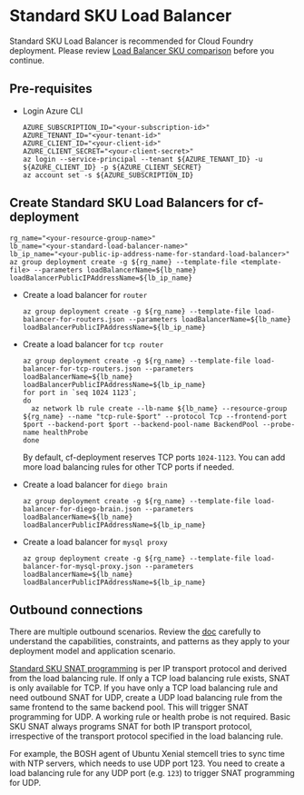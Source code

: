 # Standard SKU Load Balancer

Standard SKU Load Balancer is recommended for Cloud Foundry deployment. Please review [Load Balancer SKU comparison](https://docs.microsoft.com/en-us/azure/load-balancer/skus) before you continue.

## Pre-requisites

* Login Azure CLI

    ```
    AZURE_SUBSCRIPTION_ID="<your-subscription-id>"
    AZURE_TENANT_ID="<your-tenant-id>"
    AZURE_CLIENT_ID="<your-client-id>"
    AZURE_CLIENT_SECRET="<your-client-secret>"
    az login --service-principal --tenant ${AZURE_TENANT_ID} -u ${AZURE_CLIENT_ID} -p ${AZURE_CLIENT_SECRET}
    az account set -s ${AZURE_SUBSCRIPTION_ID}
    ```

## Create Standard SKU Load Balancers for cf-deployment

```
rg_name="<your-resource-group-name>"
lb_name="<your-standard-load-balancer-name>"
lb_ip_name="<your-public-ip-address-name-for-standard-load-balancer>"
az group deployment create -g ${rg_name} --template-file <template-file> --parameters loadBalancerName=${lb_name} loadBalancerPublicIPAddressName=${lb_ip_name}
```

* Create a load balancer for `router`

    ```
    az group deployment create -g ${rg_name} --template-file load-balancer-for-routers.json --parameters loadBalancerName=${lb_name} loadBalancerPublicIPAddressName=${lb_ip_name}
    ```

* Create a load balancer for `tcp router`

    ```
    az group deployment create -g ${rg_name} --template-file load-balancer-for-tcp-routers.json --parameters loadBalancerName=${lb_name} loadBalancerPublicIPAddressName=${lb_ip_name}
    for port in `seq 1024 1123`;
    do
      az network lb rule create --lb-name ${lb_name} --resource-group ${rg_name} --name "tcp-rule-$port" --protocol Tcp --frontend-port $port --backend-port $port --backend-pool-name BackendPool --probe-name healthProbe
    done
    ```

    By default, cf-deployment reserves TCP ports `1024-1123`. You can add more load balancing rules for other TCP ports if needed.

* Create a load balancer for `diego brain`

    ```
    az group deployment create -g ${rg_name} --template-file load-balancer-for-diego-brain.json --parameters loadBalancerName=${lb_name} loadBalancerPublicIPAddressName=${lb_ip_name}
    ```

* Create a load balancer for `mysql proxy`

    ```
    az group deployment create -g ${rg_name} --template-file load-balancer-for-mysql-proxy.json --parameters loadBalancerName=${lb_name} loadBalancerPublicIPAddressName=${lb_ip_name}
    ```

## Outbound connections

There are multiple outbound scenarios. Review the [doc](https://docs.microsoft.com/en-us/azure/load-balancer/load-balancer-outbound-connections) carefully to understand the capabilities, constraints, and patterns as they apply to your deployment model and application scenario.

[Standard SKU SNAT programming](https://docs.microsoft.com/en-us/azure/load-balancer/load-balancer-outbound-connections#preallocatedports) is per IP transport protocol and derived from the load balancing rule. If only a TCP load balancing rule exists, SNAT is only available for TCP. If you have only a TCP load balancing rule and need outbound SNAT for UDP, create a UDP load balancing rule from the same frontend to the same backend pool. This will trigger SNAT programming for UDP. A working rule or health probe is not required. Basic SKU SNAT always programs SNAT for both IP transport protocol, irrespective of the transport protocol specified in the load balancing rule.

For example, the BOSH agent of Ubuntu Xenial stemcell tries to sync time with NTP servers, which needs to use UDP port 123. You need to create a load balancing rule for any UDP port (e.g. `123`) to trigger SNAT programming for UDP.
